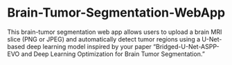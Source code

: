 # Brain-Tumor-Segmentation-WebApp
This brain-tumor segmentation web app allows users to upload a brain MRI slice (PNG or JPEG) and automatically detect tumor regions using a U-Net-based deep learning model inspired by your paper “Bridged-U-Net-ASPP-EVO and Deep Learning Optimization for Brain Tumor Segmentation.”
